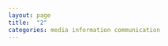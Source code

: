 ```yaml
---
layout: page
title:  "2"
categories: media information communication
---
```


<!--   What is information & communication & why it matters -->



<!--   Information & communication -->

<!-- Today we take for granted such platitudes as, "the world is made of information," but only a few decades ago such a phrase would make very little sense to anyone. Even today, most people who repeat such commonplaces really could not tell you very much about what exactly information is. We talk to each other everyday and assume we are communicating, but are we really?

The precise nature of information is a very recent discovery. Arguably it is one of the most crucial discoveries that would lead to what we now call the Information Age. The nature of information was formalized in 1948 by Claude Shannon, working at Bell Labs. It is an alluring story that has already been told better than I could tell it here, although we should try to better understand the political implications.{% sidenote 'sn-id-gleick' 'For an accessible, enjoyable, and rigorous read, I recommend Gleick, James. 2011. The Information: A History, a Theory, a Flood. London: Harper Collins.'%}

Probably the best, short, intuitive definition of information was written by Gregory Bateson: "a difference which makes a difference." If I tell you something you already know, I'm not giving you information; that would be a difference that does not make a difference. If I tell you something you do not already know, I would be giving you information. Your world would change, ever so slightly.

But any message or signal can have more or less information content. David Krakauer of the Santa Fe Institute provides the following example to help build your intuition of this idea. If you want to find a specific location--say, my flat in Southampton--you could just drive all over Southampton randomly until you find it. That would take a lot of time, with a lot of error, before you eventually found it. But what if I drew you a map from where you are now, at the university, to my flat, with arrows along the streets you should take and a circle around where my flat is located? The information content of the map can be measured by *the amount of time the map saved you.*{% sidenote 'sn-id-krakauer-info' 'Harris, Sam. 2016. “Complexity & Stupidity: A Conversation with David Krakauer.” Waking Up (Podcast). https://www.samharris.org/podcast/item/complexity-stupidity/ (October 2, 2017).'%} Information is basically the reduction of uncertainty.

Claude Shannon mathematically formalized this basic intution, and laid the groundwork for any number of technological advancements based on the increasingly sophisticated command of information. Shannon's mathematical theory of information is way above my pay grade, and for our purposes there is no need to grapple with any of the mathematics, but it is necessary to build up an intuitive sense of this new way to think about information and communication. We should also try to gain a sense of the political context and the political, historical consequences that flow from this model of information and communication.

## Bell Labs and the Information Revolution

Bell Labs had its origin in the research laboratory setup by Alexander Graham Bell in 1880 with money he was awarded by the French government for inventing the telephone. The lab was dedicated to the study of sound processing. The modern institution known as Bell Labs was founded in 1925 in the merging of Western Electric's research department and the engineering department of the American Telephone & Telegraph company (AT&T). Its original main focus was to improve the commercial operation of telephone exchange switches, but with an open-ended agenda for extending the frontiers of human knowledge around information processing in general. They also worked for the US government on commission, such as in Project Nike (1945) to develop anti-aircraft technology and the Apollo Program (1961) which would put the first humans on the moon, but they also did pure scientific research at the forefront of the mathematical sciences. Seven Nobel Prizes in Physics were awarded to Bell Labs Researchers between 1937 and 2009.

The achievements within Bell Labs throughout the twentieth century were extraordinary. Perhaps the largest and most well-funded pursuit of scientific knowledge ever mobilized under one organizational umbrella--driven explicitly by the pursuit of profit and then in cooperation with the interests of state power--had a significant role in almost every technological advancement that marked the twentieth century. In the 1920s, Bell Labs was responsible for the first public demonstration of the fax machine, the first motion picture with sound, the first long-distance transmission of television images. Behind these now well-known consumer technologies, however, were the formal mathematical advancements of which these technologies were only applications. In particular, the mathematical advancements all had to do with the nature of information. Thus, it was also in the 1920s that Bell Labs pioneered the essential concepts of what is now known as "statistical process control," the mathematical foundations of measuring the stability and efficiency of processes (of an assembly line, for instance) and designed the first ever technically unbreakable cipher.

In 1947, Bell Labs researchers John Bardeen, Walter Brattain invented the transistor, arguably the most important advancement in twentieth-century electronics. William Shockley, also of Bell Labs, is the figure most directly responsible for the commercialization of the transistor. His Shockley Semiconductor Laboratory, established in Mountain View, California, was the epicenter of what would later become known as Silicon Valley. Although his commercial efforts largely failed, several of Shockley's employees branched out and started more than 60 new enterprises in the same part of California. These enterprises included such names as Intel and ADM. Interestingly, Shockley was also an outspoken racist who believed in eugenics.

It was in 1948 that the Bell Labs Technical Journal published Claude Shannon's "A Mathematical Theory of Communication", the founding document of what would come to be known as information theory.

Shannon's piece is so crucial because it states more exactly than ever before the essential mathematical structure of communication. As Shannon points out, the essence of communication is simply the process of transmitting information from one point to another point. But the defining problem which communication responds to is the fact that the world is composed of "noise," a variable but always-present background of criss-crossing signals through which purposeful communication has to pass. Go into a silent room and notice that if you listen closely you can always hear a soft hum coming from the world, if only the tiniest vibrations of air in your ear. That's noise, but it's relativley little noise, that's why it's easy to communicate with someone in such a silent room. If you're at a music concert and a band is playing, the noise might be so loud that you cannot communicate to anyone at all: this would mean there is so much noise that the signals you're sending never make it into the other person's ear. The reason your friend can't understand you is because your signal is scrambled by the large quantity of other signals in the background.

The formal terms for this essential structure are as follows. An information source produces a message. A transmitter operates on the message to generate a signal. A signal is sent through a channel (with some variable amount of noise). A receiver receives the message and transforms the signal back into a message. Finally, the message arrives at a destination.

{% maincolumn 'assets/img/Shannon-communication-7.png' 'Shannon, Claude E. 1948. “A Mathematical Theory of Communication.” The Bell System Technical Journal 27(3): 379–423, 623–656. Page 7.' %}

This simple model served as the basis for an extremely sophisticated mathematical development of the nature of communication. The mathematical developments supercharged the rigor and efficiency of a wide variety of real-world endeavours, unsurprisingly centered around maximizing the profits, power, and control of those who put these advancements into practice (indeed "control theory" becomes the literal name of one branch of information theory).

Following Tukey, who used the word in a 1947 Bell Labs internal memo, Shannon deployed the concept of "bit" as the basic unit of information. A bit is simply the amount of information gained when the value of a binary random value (taking the value of either 0 or 1) becomes known. So if there is a 50% chance a coin will land heads rather than tails, and after a flip it indeed lands heads, one bit of information is gleaned. Shannon is commonly considered the father of the digital revolution because his formalization of the bit as the basic unit of information allowed for more efficient communication, quicker and less noisy than analog.

## The politics of information processing power

One of my working hypotheses is that digitalism--basically, the human arrival at the ground-zero building block of reality--is one of the key causal conditions that made possible the wide variety of interlocking and generally "bad" social dynamics that ignited in the late 1970s and early 1980s. For instance, the rapid takeoff of within-country economic inequality, especially in the United States. The decline of militant, anti-systemic political protest. Increasing anomie, alienation, mistrust, mental health problems, etc. This marked increase in computational efficiency multiplied the social power of the already dominant individuals and institutions, in particular the state and the corporation. I think it was also a basis for the sociological sorting dynamics we would observe from then to today, as it increased the basic power of all people, including the technologically dominated masses, to identify, select, and separate (while it also increased the pressures to do so). It seems to me this has led at once to an elite dominance never before seen in the history of humanity, at the same time elites have never had less control. I think this is one of the most crucial over-arching transformations which characterize the history of most countries in the world from 1970 to today. Needless to say, this remains purely at the level of conjecture and hypothesis. But I think we should see if these theses could be demonstrated.

{% maincolumn 'assets/img/Polarized-America-McCarty.jpg' 'McCarty, Nolan, Keith T. Poole, and Howard Rosenthal. 2016. Polarized America: The Dance of Ideology and Unequal Riches. Cambridge, MA: MIT Press.' %}

# Entropy and intelligence?

In common parlance, *entropy* simply means chaos or disorder. 


- g in humans
- IQ is a measure of it in humans
- more generally, it is problem solving ability
- produces negentropy or extropy, local entropy reduction, ("what it means for something to work")

- Time's arrow is only due to entropy. Time seems to move "forward" because of increases in the random element. This follows from the Second Law of Thermodynamics, which suggests that in any closed system entropy increases over time. (Eddington 1928).

So increasing entropy is an indication of time passing.

In an open system, entropy can decrease over time.

Intelligence or extropy leads to the non-ocurrence of probable outcomes (such as disintegration), and the occurrence of improbable outcomes (a building standing up).


What is information?

Intelligence, extropy, and information therefore are all tightly related.


Intelligence is problem solving. Example of a rubiks cube. If you spin it randomly, you'll eventually solve it, though you'd probably die first. If you only spin one column over and over again, that's called stupidity: you'll never solve it, so that's worse than random. Intelligence involves identifying and following the rules that lead to a solution in twenty minutes or less. Just as in the information content of a map can be indexed by the time it saves you to find a place, the intelligence of an agent can be indexed by its time advantage relative to randomness or stupidity.

## Human intelligence and ideology

Human intelligence is one of the most well understood human traits. It varies significantly across humans. It is partially genetic. What does it mean that human beings have different problem-solving power? Following from above, one implication is that humans live on different time scales. In some non-trivial sense, high-IQ people are living farther in the future than low-IQ people. This is why speaking with someone significantly smarter than you is quite literally speaking with an alien who has come from the future. And speaking with someone less smart than you is like speaking with someone from the past. Even within sentences, they are still trying to inhabit the first words while you are already inhabiting the next words.

But we all live together, so society is basically a kind of inter-temporal zone. With the rise of mass media, the reality that receives sponsorship will be a weighted average of the audience's time-slice. Smarter people will always be ahead, dumber people will always be behind, but most of the people with average intelligence will converge on a quotidian reality, all the more reinforced by a shared, external, socio-economic-political legitimation. One of the key problems with a mass-media culture in a capitalist society is that any ideas overly contradicting or offending mass sensibilities will be selected out of the mass-media model of reality, as a simple outcome of supply and demand. One of the key planks of contemporary ideology is that there do not exist significant, genetic psychological and behavioral differences between individuals and groups.   

Marx thought that ideology protected the status quo by reflecting the interests of the bourgeoisie, and it does, but not by giving the bourgeoisie disproportionate power to project their ideas. Ideology operates by promoting the stupid ideas, especially those preferred by the weak and the poor. This is how left-wing compassion can be a kind of vicious commitment to the weak and poor remaining weak and poor. By treating less intelligent people as equally intelligent, you are actively conspiring to ensure your advantage remains stable. With ideology, it is not that the ideas of the ruling class are favored, but the opposite: the stupid ideas of the stupid are respected, for the economic gains of the smart. Nowhere do you see this more clearly than with a company such as Google, which will fire an employee for writing about psychological differences between the sexes, while actively leveraging the reality of those differences in advertising market segmentation.

So the social taboo on human psychological differences is itself a piece of stupidity, that ensures subjects continue to follow routines that do not work, like trying to solve a rubics cube by spinning one column over and over.

On the other hand, the unfettered release of intelligence differences is no doubt catastrophic. That is what's happening today, in the rise of inequality and mass cultural confusion. It is not that this is good; the problem is that intelligence is precisely that which escapes constraints designed by the less intelligent. Tax evasion, for instance. We cannot tax the rich even if we wanted to, they are too smart relative to bureacratic government institutions.

## Cybernetics

The general science of extropy production is cybernetics. Intelligence is therefore, intrinsically, a dynamic cybernetic process.

But cybernetic systems can evolve, and a local cybenertic system can enter into a more complex cybernetic system. The thermostat in your house prevents the temperature from going to zero (maintaining equilibrium locally or within the house, maintaing disequilibrium relative to the outside of the house). But this one local cybernetic system of negative feedback within the house multiplies the amount of work you can do throughout the winter, which might involve, for instance, designing many more cybenertic systems, making you more productive, and so on. So one process of negative feedback, sustaining equilibrium within the house.

The superintelligence of an AI system such as capitalism is the product of escalating cybernetic systems, themselves in positive feedback, emerging from organic life. So contemporary global capitalism is an incredibly improbable situation, it organizes extraordinary amounts of information, because it is an evolved intelligent system. It is a cybernetic system of cybernetic systems. And it continues to be a self-increasing in its intelligence, information, or improbability.


# Modernity is means-ends reversal

One way to define modernity is as a means-ends reversal. Roughly speaking, the premodern human chooses means to achieve some chosen end. For most of human history, this means the development of ways to increase the probability of survival through practical rationality and marginal, piecemeal technological innovation. With modernity, the instrumental goal of increasing productive capacity through innovation (instrumental for the larger goal of survival), becomes the primary goal itself. The innovations most instrumental for the securing of human survival (as evidenced by population explosion) can be summarized with the word "capitalism." Exactly how to date this turning point, and how to define it's components precisely, is a fool's errand. It suffices to say that mathematical sophistication, technological discoveries (printing press), later steam engine, etc.), and institutional innovations (double-entry bookkeeping, joint stock companies, etc.) conspired around the 1600s (+/- 200 years) to ignite a systemic change in human society of incomparable historical significance. All of these events, which increased the power of our *means* to achieve *ends* of human interest, takeoff at lightspeed such that, soon, they become the end of human life. The cultivation of means (stored, potential capacity) is the only end. In modernity, we no longer work and innovate to promote our own purposes; we trade our toil to a superintelligent system, which accumulates sheer potentiality, in exchange for our survival. Securing the existence of capitalism into the future is now the ultimate purpose of human life today, whether we like it or not (at least if you wish to live, which is why many anti-capitalists do not wish to live). If you are trying to live today, you are working for the reproduction of capitalism. You can say this is unjust--it most certainly is--and you are welcome to die if you do not wish to accept the bargain you are being offered. You are also welcome to outsmart capitalism, if you can, but the whole problem is that we are talking about a superintelligent system. Lefty activists who role-play as if they are outsmarting capitalism are not even really trying to do so; typically they are adopting a coping strategy to sustain their survival under a superintelligence the complexity of which they often cannot fathom.

# AI and capitalism are the same thing & strategic opposition feeds them
 
 So articial intelligence and capitalism are the same thing: the tool escaping from it's subordination to a human purpose, to becoming purpose in its own right. (Land, Monkey Business) It's absolutely unjust and horrifying, so it's appropriate to be "opposed" to this, but the problem is that any effort to outsmart it, feeds it. Because "intelligence optimization and means-end reversal are the same thing." You can oppose the means-end reversal, but that is quite literally the promotion of stupidity. This is why activist today is a combination of self-punishing work regimines (trying to outsmart a superintelligent system) and actively disincentiving intelligence. Activist groups today cannot avoid being alienating and oppressive work forces (you have to go to meetings, and pay your dues, and plan events, etc.), all investment, all cultivation of means for a final purpose or end that never, ever comes (the better society, liberation, etc.). And they must place increasingly tight restrictions on the expression of intelligence, both in their groups and in society at large. For intelligence and capitalism are in cahoots, that is one key reasons for its bewildering capacity to channel human energies despite extraordinary human resistance throughout history. I'm an anticapitalist to whatever degree this notion can be defined coherently, but one cannot conscionably be anti-intelligence, for that is about as close as you can come to the definition of wilfull evil. I would rather be honest and clear that I am hypocrite, while at least revealing a hostage situation for what it is, than feign a righteous coherence that capitalism has objectively banished, in order to pretend I am not in a hostage situation. My hunch is that this is the path to any genuine and serious politics today, but more on this in later sections.

# Defining Intelligence

One commonly cited definition of intelligence is that it measures an agent’s ability to achieve goals in a wide range of environments.

{% sidenote 'sn-id-legg-hutter' 'Legg, Shane, and Marcus Hutter. 2007. “Universal Intelligence: A Definition of Machine Intelligence.” Minds and Machines 17(4): 391–444. Page 12.'%}

A crucial point is that intelligence is relative to goals; it cannot select goals from infinite set.

# Diagram of intelligence

{% maincolumn 'assets/img/Legg-Hutter-Intelligence-16.png' 'Legg, Shane, and Marcus Hutter. 2007. “Universal Intelligence: A Definition of Machine Intelligence.” Minds and Machines 17(4): 391–444. Page 16.' %}









# Later series on solutions

# Authenticity solves the contradiction between ethical choice and objective science (Jacques Monod)

"The postulate of objectivity...prohibits any confusion of value judgments with judgments arrived at through knowledge. Yet the fact remains that these two categories inevitably unite in the form of action, discourse included. In order to abide by our principle we shall therefore take the position that no discourse or action is to be considered meaningful, authentic unless — or only insofar as — it makes explicit and preserves the distinction between the two categories it combines. Thus defined, the concept of authenticity becomes the common ground where ethics and knowledge meet again; where values and truth, associated but not interchangeable, reveal their full significance to the attentive man alive to their resonance."

-->
